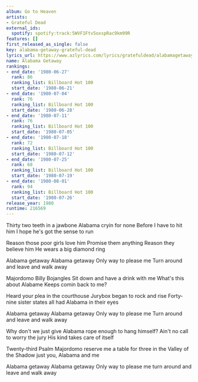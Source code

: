 ```yaml
---
album: Go to Heaven
artists:
- Grateful Dead
external_ids:
  spotify: spotify:track:5WVF1Ftv5oxspRac9km99R
features: []
first_released_as_single: false
key: alabama-getaway-grateful-dead
lyrics_url: https://www.azlyrics.com/lyrics/gratefuldead/alabamagetaway.html
name: Alabama Getaway
rankings:
- end_date: '1980-06-27'
  rank: 86
  ranking_list: Billboard Hot 100
  start_date: '1980-06-21'
- end_date: '1980-07-04'
  rank: 76
  ranking_list: Billboard Hot 100
  start_date: '1980-06-28'
- end_date: '1980-07-11'
  rank: 76
  ranking_list: Billboard Hot 100
  start_date: '1980-07-05'
- end_date: '1980-07-18'
  rank: 72
  ranking_list: Billboard Hot 100
  start_date: '1980-07-12'
- end_date: '1980-07-25'
  rank: 68
  ranking_list: Billboard Hot 100
  start_date: '1980-07-19'
- end_date: '1980-08-01'
  rank: 94
  ranking_list: Billboard Hot 100
  start_date: '1980-07-26'
release_year: 1980
runtime: 216569
---
```

Thirty two teeth in a jawbone
Alabama cryin for none
Before I have to hit him
I hope he's got the sense to run

Reason those poor girls love him
Promise them anything
Reason they believe him
He wears a big diamond ring

Alabama getaway
Alabama getaway
Only way to please me
Turn around and leave
and walk away

Majordomo Billy Bojangles
Sit down and have a drink with me
What's this about Alabame
Keeps comin back to me?

Heard your plea in the courthouse
Jurybox began to rock and rise
Forty-nine sister states all had
Alabama in their eyes

Alabama getaway
Alabama getaway
Only way to please me
Turn around and leave
and walk away

Why don't we just give Alabama
rope enough to hang himself?
Ain't no call to worry the jury
His kind takes care of itself

Twenty-third Psalm Majordomo
reserve me a table for three
in the Valley of the Shadow
just you, Alabama and me

Alabama getaway
Alabama getaway
Only way to please me
turn around and leave
and walk away
